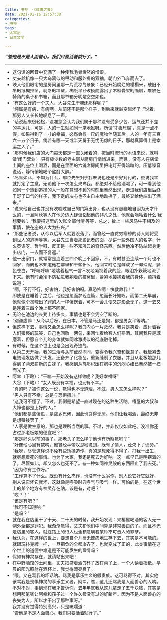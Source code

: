 ```yaml
---
title: 书抄 ・《维庸之妻》
date: 2021-01-16 12:57:38
categories: 
- 书抄
tags:  
- 太宰治
- 日本文学

---
```


***“管他是不是人面兽心。我们只要活着就行了。”***

<!--more-->

***

- 这句话的回音中充满了一种使我毛骨悚然的憎恨。
- 丈夫趁机像一只大乌鸦似的甩动和服外褂的双袖，朝门外飞奔而去了。
- 映入他们眼帘的是房间里那一片荒凉的景象：已经开始腐烂的榻榻米，破旧不堪的纸糊拉窗，剥落的墙壁，糊纸早已破损而露出了木框骨架的隔扇，堆放在犄角的桌子和书箱，而且那书箱分明是空空如也。
- “有这么好的一个夫人，大谷先生干嘛还那样呢？”  
  “纯属是有病，有病啊。从前还不是那个样子，到后来就越变越坏了。”说着，那男人又长长地叹息了一声。
- “话说起来很轻松，没准您会认为我们属于那种没有受多少苦、运气还并不差的幸运儿，可是，人的一生就如同一座地狱呀。所谓‘寸善尺魔’，真是一点不假。如果得到了一寸的幸福，必然会有一尺的魔物伴随其后。人的一年有三百六十五个日子。倘若有哪一天或半天属于无忧无虑的日子，那就真算得上是幸运之人了。”
- “那时候我们店的大门每天都是一直关闭着的，按当时流行的术语来说，就叫做‘闭门营业’。只有极少数的老主顾从厨房门悄悄进来，而且，没有人在店堂土间的座位上喝酒，而是在里面的六铺席房间里把电灯开得暗暗的，压低嗓音说话，静悄悄地喝个酩酊大醉。”
- “尽管如此，不知为什么，那位先生对于我来说也还是不好对付的，虽说我早就打定了主意，无论他下一次怎么央求我，都绝对不给他酒喝了，可一看到他如同一个遭到追撵的人一般在意想不到的时刻里蓦然出现，走进我们店里后终于舒了口气的样子，我下定的决心也不由自主地动摇了，最终又给他端出了酒来。”
- “说来他自己也并没有吹嘘过自己的门第出身，也从没有愚蠢地自诩为天才什么的，一旦阿秋等人在他旁边大肆谈论起他的非凡之处，他就会嘀咕着什么‘我想要钱’、‘我要把这里的欠账全部付清’等等，总之，扯上一些风马牛不相及的事情，使在座的人大为扫兴。”
- “那些记者说，从今以后军人就要没落了，而曾经一直贫穷寒碜的诗人则将受到世人的追捧等等。大谷先生当着那些记者的面，尽讲一些外国人的名字，什么英语呀、哲学呀，反正是一些不知所云的奇怪东西。然后他冷不防站起身走出店门，一去而不复返。”
- 他一出家门，就常常是连着三四个晚上不回家，不，有时甚至连续一个月也不回家，而我也不知道他在哪里和干些什么。他回来时总是醉成了一滩烂泥，脸色苍白，“呼哧呼哧”地喘着粗气一言不发地凝视着我的脸，眼泪扑簌簌地流了下来。他有时会冷不防钻进我躺着的被窝里，紧紧地搂抱着我的身体，颤抖着说道：  
  “啊，不行不行，好害怕，我好害怕呀。真恐怖啊！快救救我！”  
  即使是在睡着了之后，他也是忽而梦话连篇，忽而长吁短叹。而第二天早晨，他就像个灵魂出了窍的人一样傻愣着，可不一会儿便又踪影全无了。这一去又是连着三四个晚上都不回家。
- 无论在池边的长凳上待多久，事情也是不会凭空了断的。
- “别谦虚嘛！从今以后呀，在日本，不管是马还是狗，都是男女平等呐。”
- 但这样下去，事情又会怎么样呢？我的内心一片茫然。我只是笑着，应付着客人们猥亵的玩笑，自己也回敬一两句，来回忙着给客人们斟酒。其间我只是琢磨着，但愿自个儿的身体就如同冰激凌似的彻底融化掉。
- 有时候，在这个世上也是会出现奇迹的。
- 从第二天开始，我的生活与从前截然不同，变得令我兴奋和惬意了。我赶紧去电烫理发店做了头发，还备齐了化妆品，重新缝制了衣服，并且从老板娘那儿得到了两双崭新的白袜子。我感到从前那积压在胸中的沉闷心绪已蓦然被一扫而光了。
- 阿幸（下略）：“干嘛一开始没有这样做呢？我好幸福呀”  
  大谷（下略）：“女人既没有幸福，也没有不幸。”  
  “真的吗？被你这么一说，觉得也不无道理，不过，男人又怎么样呢？”  
  “男人只有不幸，总是与恐惧搏斗。”  
  “这我可不懂了。不过，我倒是希望一直过现在的这种生活呐。椿屋的大叔和大婶也都是上好的人。”  
  “他们都是些傻瓜，是些乡巴佬，因此也贪得无厌。他们让我喝酒，最终无非是想赚钱罢了。”  
  “人家是做生意的，那也是理所当然的事。不过，并非仅仅如此吧。没准你还占过那老板娘的便宜吧？”  
  “那是好久以前的事了。那老头子怎么样？他也有所察觉吧？”  
  “好像他心里有数呐。他曾经半带叹息地说到，既有了情人，还欠下了债务。”  
  “我呀，尽管这样说不免有些矫揉造作，真的是想死得不得了。打我一出生，就尽想着死的事情。也为了大家，我还是死去为好呐。这一点早已是明摆着的了，尽管如此，却又怎么也死不了。有一种如同神灵般的东西阻止了我去死。”  
  “因为你有工作呀。”  
  “工作算不了什么。既没有什么杰作，也没有什么劣作，别人说它好它就好，别人说它坏它就坏，这就像是呼吸时的呼气与吸气一样。可怕的是，在这个世上的某个地方有神灵存在呐。该是有，对吧？”  
  “哎？！”  
  “该是有吧？”  
  “我可不知道呐。”  
  “是吗？”
- 就在我在店里干了十天、二十天的时候，我开始发现：来椿屋喝酒的客人无一例外全都是罪犯。我渐渐觉得，丈夫在他们中间算是非常善良的了。而且不光是店里的客人，就连路上的行人也全都隐瞒着某种不可告人的罪孽。
- 我认为，在这样的世上，要想自个儿毫无愧疚地生存下去，其实是不可能的。就跟玩扑克牌一样，一旦把负的全都收齐了，也就变成了正的，此类事情在这个世上的道德中难道是不可能发生的事情吗？
- 假如有神灵存在，就请站出来吧！
- 在中野酒馆的土间里，丈夫把盛着酒的杯子放在桌子上，一个人读着报纸。早晨的阳光照射在酒杯上，我觉得漂亮极了。
- “哦，又在骂我的坏话呐。骂我是享乐主义的假贵族。这可骂得不对。其实他该骂我是畏惧神灵的享乐主义者。阿幸，瞧，这儿还骂我是人面兽心的人呐。不对不对，事到现在我才告诉你，去年年底我从这儿拿走了五千块钱，其实是想用那笔钱让阿幸和孩子过一个许久都没有过的好新年。因为不是人面兽心的丧失为人，所以才干出了那种事呀。”  
  我并没有觉得特别高兴，只是嗫嚅道：  
  “管他是不是人面兽心。我们只要活着就行了。”